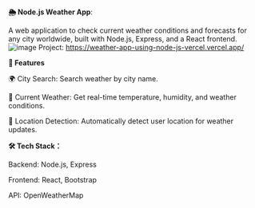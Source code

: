**🌦️ Node.js Weather App**: 

A web application to check current weather conditions and forecasts for any city worldwide, built with Node.js, Express, and a React frontend.
![image](https://github.com/user-attachments/assets/9eb5e4d9-728a-442d-84a0-d98426505be3)
Project: https://weather-app-using-node-js-vercel.vercel.app/


**🌟 Features**

🌍 City Search: Search weather by city name.

📅 Current Weather: Get real-time temperature, humidity, and weather conditions.

📍 Location Detection: Automatically detect user location for weather updates.


**🛠️ Tech Stack：**

Backend: Node.js, Express

Frontend: React, Bootstrap

API: OpenWeatherMap

